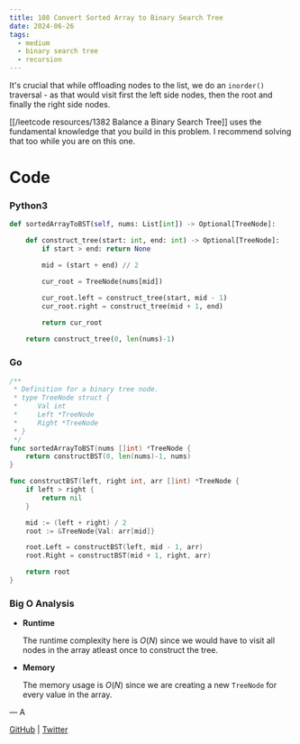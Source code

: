 ```yaml
---
title: 108 Convert Sorted Array to Binary Search Tree
date: 2024-06-26
tags:
  - medium
  - binary search tree
  - recursion
---
```


It's crucial that while offloading nodes to the list, we do an `inorder()` traversal - as that would visit first the left side nodes, then the root and finally the right side nodes.

[[/leetcode resources/1382 Balance a Binary Search Tree]] uses the fundamental knowledge that you build in this problem. I recommend solving that too while you are on this one.


# Code

### Python3

```python
def sortedArrayToBST(self, nums: List[int]) -> Optional[TreeNode]:

    def construct_tree(start: int, end: int) -> Optional[TreeNode]:
        if start > end: return None

        mid = (start + end) // 2

        cur_root = TreeNode(nums[mid])

        cur_root.left = construct_tree(start, mid - 1)
        cur_root.right = construct_tree(mid + 1, end)

        return cur_root
    
    return construct_tree(0, len(nums)-1)
```

### Go
```go
/**
 * Definition for a binary tree node.
 * type TreeNode struct {
 *     Val int
 *     Left *TreeNode
 *     Right *TreeNode
 * }
 */
func sortedArrayToBST(nums []int) *TreeNode {
    return constructBST(0, len(nums)-1, nums)
}

func constructBST(left, right int, arr []int) *TreeNode {
    if left > right {
        return nil
    }

    mid := (left + right) / 2
    root := &TreeNode{Val: arr[mid]}

    root.Left = constructBST(left, mid - 1, arr)
    root.Right = constructBST(mid + 1, right, arr)

    return root
}
```

### Big O Analysis

- **Runtime**

  The runtime complexity here is $O(N)$ since we would have to visit all nodes in the array atleast once to construct the tree.

- **Memory**

  The memory usage is $O(N)$ since we are creating a new `TreeNode` for every value in the array.

— A

[GitHub](https://github.com/AtharvaKamble) | [Twitter](https://twitter.com/AtharvaKamble07)
